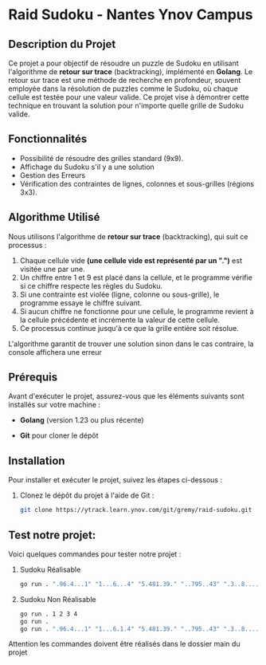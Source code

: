 # Raid Sudoku - Nantes Ynov Campus

## Description du Projet

Ce projet a pour objectif de résoudre un puzzle de Sudoku en utilisant l'algorithme de **retour sur trace** (backtracking), implémenté en **Golang**. Le retour sur trace est une méthode de recherche en profondeur, souvent employée dans la résolution de puzzles comme le Sudoku, où chaque cellule est testée pour une valeur valide. Ce projet vise à démontrer cette technique en trouvant la solution pour n'importe quelle grille de Sudoku valide.


## Fonctionnalités

- Possibilité de résoudre des grilles standard (9x9).
- Affichage du Sudoku s'il y a une solution
- Gestion des Erreurs
- Vérification des contraintes de lignes, colonnes et sous-grilles (régions 3x3).

## Algorithme Utilisé

Nous utilisons l'algorithme de **retour sur trace** (backtracking), qui suit ce processus :

1. Chaque cellule vide __(une cellule vide est représenté par un ".")__ est visitée une par une.
2. Un chiffre entre 1 et 9 est placé dans la cellule, et le programme vérifie si ce chiffre respecte les règles du Sudoku.
3. Si une contrainte est violée (ligne, colonne ou sous-grille), le programme essaye le chiffre suivant.
4. Si aucun chiffre ne fonctionne pour une cellule, le programme revient à la cellule précédente et incrémente la valeur de cette cellule.
5. Ce processus continue jusqu'à ce que la grille entière soit résolue.

L'algorithme garantit de trouver une solution sinon dans le cas contraire, la console affichera une erreur

## Prérequis

Avant d'exécuter le projet, assurez-vous que les éléments suivants sont installés sur votre machine :

- **Golang** (version 1.23 ou plus récente)

- **Git** pour cloner le dépôt

## Installation

Pour installer et exécuter le projet, suivez les étapes ci-dessous :

1. Clonez le dépôt du projet à l'aide de Git :
   ```bash
   git clone https://ytrack.learn.ynov.com/git/gremy/raid-sudoku.git
   ```
## Test notre projet:
Voici quelques commandes pour tester notre projet :

1. Sudoku Réalisable

    ```bash
    go run . ".96.4...1" "1...6...4" "5.481.39." "..795..43" ".3..8...." "4.5.23.18" ".1.63..59" ".59.7.83." "..359...7"
    ```
2. Sudoku Non Réalisable
    ```bash
    go run . 1 2 3 4
    go run .
    go run . ".96.4...1" "1...6.1.4" "5.481.39." "..795..43" ".3..8...." "4.5.23.18" ".1.63..59" ".59.7.83." "..359...7"
    ```

Attention les commandes doivent être réalisés dans le dossier main du projet

